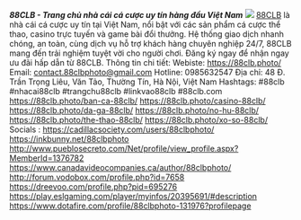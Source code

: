 ***88CLB - Trang chủ nhà cái cá cược uy tín hàng đầu Việt Nam***
![](https://s3-ap-northeast-1.amazonaws.com/g0v-hackmd-images/uploads/upload_2476869adf4db98c4d0669df6a41b4d7.jpg)
<a href="https://88clb.photo/">88CLB</a> là nhà cái cá cược uy tín tại Việt Nam, nổi bật với các sản phẩm cá cược thể thao, casino trực tuyến và game bài đổi thưởng. Hệ thống giao dịch nhanh chóng, an toàn, cùng dịch vụ hỗ trợ khách hàng chuyên nghiệp 24/7, 88CLB mang đến trải nghiệm tuyệt vời cho người chơi. Đăng ký ngay để nhận ngay ưu đãi hấp dẫn từ 88CLB.
Thông tin chi tiết: 
Webiste: <a href="https://88clb.photo/">https://88clb.photo/</a>
Email: contact.88clbphoto@gmail.com
Hotline: 0985632547
Địa chỉ: 48 Đ. Trần Trọng Liêu, Văn Tảo, Thường Tín, Hà Nội, Việt Nam
Hashtags: #88clb #nhacai88clb #trangchu88clb #linkvao88clb #88clb.com
<a href="https://88clb.photo/ban-ca-88clb/">https://88clb.photo/ban-ca-88clb/</a>
<a href="https://88clb.photo/casino-88clb/">https://88clb.photo/casino-88clb/</a>
<a href="https://88clb.photo/da-ga-88clb/">https://88clb.photo/da-ga-88clb/</a>
<a href="https://88clb.photo/no-hu-88clb/">https://88clb.photo/no-hu-88clb/</a>
<a href="https://88clb.photo/the-thao-88clb/">https://88clb.photo/the-thao-88clb/</a>
<a href="https://88clb.photo/xo-so-88clb/">https://88clb.photo/xo-so-88clb/</a>
Socials :
<a href="https://cadillacsociety.com/users/88clbphoto/">https://cadillacsociety.com/users/88clbphoto/</a>
<a href="https://inkbunny.net/88clbphoto">https://inkbunny.net/88clbphoto</a>
<a href="http://www.pueblosecreto.com/Net/profile/view_profile.aspx?MemberId=1376782">http://www.pueblosecreto.com/Net/profile/view_profile.aspx?MemberId=1376782</a>
<a href="https://www.canadavideocompanies.ca/author/88clbphoto/">https://www.canadavideocompanies.ca/author/88clbphoto/</a>
<a href="http://forum.vodobox.com/profile.php?id=7658">http://forum.vodobox.com/profile.php?id=7658</a>
<a href="https://dreevoo.com/profile.php?pid=695276">https://dreevoo.com/profile.php?pid=695276</a>
<a href="https://play.eslgaming.com/player/myinfos/20395691/#description">https://play.eslgaming.com/player/myinfos/20395691/#description</a>
<a href="https://www.dotafire.com/profile/88clbphoto-131976?profilepage">https://www.dotafire.com/profile/88clbphoto-131976?profilepage</a>
